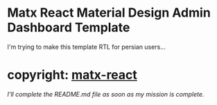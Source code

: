 # Matx React Material Design Admin Dashboard Template

I'm trying to make this template RTL for persian users...

# copyright: [matx-react](https://github.com/uilibrary/matx-react)


*I'll complete the README.md file as soon as my mission is complete.*
